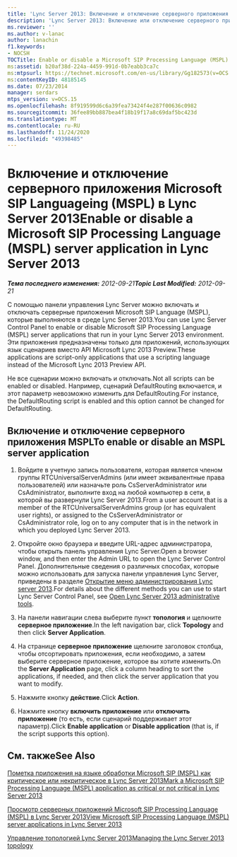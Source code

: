 ```yaml
---
title: 'Lync Server 2013: Включение и отключение серверного приложения на языке обработки Microsoft SIP (MSPL)'
description: 'Lync Server 2013: Включение или отключение серверного приложения на языке обработки Microsoft SIP (MSPL).'
ms.reviewer: ''
ms.author: v-lanac
author: lanachin
f1.keywords:
- NOCSH
TOCTitle: Enable or disable a Microsoft SIP Processing Language (MSPL) server application
ms:assetid: b20af38d-224a-4459-991d-0b7eabb3ca7c
ms:mtpsurl: https://technet.microsoft.com/en-us/library/Gg182573(v=OCS.15)
ms:contentKeyID: 48185145
ms.date: 07/23/2014
manager: serdars
mtps_version: v=OCS.15
ms.openlocfilehash: 8f919599d6c6a39fea73424f4e287f00636c0982
ms.sourcegitcommit: 36fee89bb887bea4f18b19f17a8c69daf5bc423d
ms.translationtype: MT
ms.contentlocale: ru-RU
ms.lasthandoff: 11/24/2020
ms.locfileid: "49398485"
---
```

# <a name="enable-or-disable-a-microsoft-sip-processing-language-mspl-server-application-in-lync-server-2013"></a><span data-ttu-id="2ebc4-103">Включение и отключение серверного приложения Microsoft SIP Languageing (MSPL) в Lync Server 2013</span><span class="sxs-lookup"><span data-stu-id="2ebc4-103">Enable or disable a Microsoft SIP Processing Language (MSPL) server application in Lync Server 2013</span></span>

<div data-xmlns="http://www.w3.org/1999/xhtml">

<div class="topic" data-xmlns="http://www.w3.org/1999/xhtml" data-msxsl="urn:schemas-microsoft-com:xslt" data-cs="https://msdn.microsoft.com/">

<div data-asp="https://msdn2.microsoft.com/asp">



</div>

<div id="mainSection">

<div id="mainBody"><span data-ttu-id="2ebc4-104">

<span> </span></span><span class="sxs-lookup"><span data-stu-id="2ebc4-104">

<span> </span></span></span>

<span data-ttu-id="2ebc4-105">_**Тема последнего изменения:** 2012-09-21_</span><span class="sxs-lookup"><span data-stu-id="2ebc4-105">_**Topic Last Modified:** 2012-09-21_</span></span>

<span data-ttu-id="2ebc4-106">С помощью панели управления Lync Server можно включать и отключать серверные приложения Microsoft SIP Language (MSPL), которые выполняются в среде Lync Server 2013.</span><span class="sxs-lookup"><span data-stu-id="2ebc4-106">You can use Lync Server Control Panel to enable or disable Microsoft SIP Processing Language (MSPL) server applications that run in your Lync Server 2013 environment.</span></span> <span data-ttu-id="2ebc4-107">Эти приложения предназначены только для приложений, использующих язык сценариев вместо API Microsoft Lync 2013 Preview.</span><span class="sxs-lookup"><span data-stu-id="2ebc4-107">These applications are script-only applications that use a scripting language instead of the Microsoft Lync 2013 Preview API.</span></span>

<span data-ttu-id="2ebc4-108">Не все сценарии можно включать и отключать.</span><span class="sxs-lookup"><span data-stu-id="2ebc4-108">Not all scripts can be enabled or disabled.</span></span> <span data-ttu-id="2ebc4-109">Например, сценарий DefaultRouting включается, и этот параметр невозможно изменить для DefaultRouting.</span><span class="sxs-lookup"><span data-stu-id="2ebc4-109">For instance, the DefaultRouting script is enabled and this option cannot be changed for DefaultRouting.</span></span>

<div>

## <a name="to-enable-or-disable-an-mspl-server-application"></a><span data-ttu-id="2ebc4-110">Включение и отключение серверного приложения MSPL</span><span class="sxs-lookup"><span data-stu-id="2ebc4-110">To enable or disable an MSPL server application</span></span>

1.  <span data-ttu-id="2ebc4-111">Войдите в учетную запись пользователя, которая является членом группы RTCUniversalServerAdmins (или имеет эквивалентные права пользователей) или назначьте роль CsServerAdministrator или CsAdministrator, выполните вход на любой компьютер в сети, в которой вы развернули Lync Server 2013.</span><span class="sxs-lookup"><span data-stu-id="2ebc4-111">From a user account that is a member of the RTCUniversalServerAdmins group (or has equivalent user rights), or assigned to the CsServerAdministrator or CsAdministrator role, log on to any computer that is in the network in which you deployed Lync Server 2013.</span></span>

2.  <span data-ttu-id="2ebc4-112">Откройте окно браузера и введите URL-адрес администратора, чтобы открыть панель управления Lync Server.</span><span class="sxs-lookup"><span data-stu-id="2ebc4-112">Open a browser window, and then enter the Admin URL to open the Lync Server Control Panel.</span></span> <span data-ttu-id="2ebc4-113">Дополнительные сведения о различных способах, которые можно использовать для запуска панели управления Lync Server, приведены в разделе [Открытие меню администрирования Lync server 2013](lync-server-2013-open-lync-server-administrative-tools.md).</span><span class="sxs-lookup"><span data-stu-id="2ebc4-113">For details about the different methods you can use to start Lync Server Control Panel, see [Open Lync Server 2013 administrative tools](lync-server-2013-open-lync-server-administrative-tools.md).</span></span>

3.  <span data-ttu-id="2ebc4-114">На панели навигации слева выберите пункт **топология** и щелкните **серверное приложение**.</span><span class="sxs-lookup"><span data-stu-id="2ebc4-114">In the left navigation bar, click **Topology** and then click **Server Application**.</span></span>

4.  <span data-ttu-id="2ebc4-115">На странице **серверное приложение** щелкните заголовок столбца, чтобы отсортировать приложения, если необходимо, а затем выберите серверное приложение, которое вы хотите изменить.</span><span class="sxs-lookup"><span data-stu-id="2ebc4-115">On the **Server Application** page, click a column heading to sort the applications, if needed, and then click the server application that you want to modify.</span></span>

5.  <span data-ttu-id="2ebc4-116">Нажмите кнопку **действие**.</span><span class="sxs-lookup"><span data-stu-id="2ebc4-116">Click **Action**.</span></span>

6.  <span data-ttu-id="2ebc4-117">Нажмите кнопку **включить приложение** или **отключить приложение** (то есть, если сценарий поддерживает этот параметр).</span><span class="sxs-lookup"><span data-stu-id="2ebc4-117">Click **Enable application** or **Disable application** (that is, if the script supports this option).</span></span>

</div>

<div>

## <a name="see-also"></a><span data-ttu-id="2ebc4-118">См. также</span><span class="sxs-lookup"><span data-stu-id="2ebc4-118">See Also</span></span>


[<span data-ttu-id="2ebc4-119">Пометка приложения на языке обработки Microsoft SIP (MSPL) как критическое или некритическое в Lync Server 2013</span><span class="sxs-lookup"><span data-stu-id="2ebc4-119">Mark a Microsoft SIP Processing Language (MSPL) application as critical or not critical in Lync Server 2013</span></span>](lync-server-2013-mark-a-microsoft-sip-processing-language-mspl-application-as-critical-or-not-critical.md)  


[<span data-ttu-id="2ebc4-120">Просмотр серверных приложений Microsoft SIP Processing Language (MSPL) в Lync Server 2013</span><span class="sxs-lookup"><span data-stu-id="2ebc4-120">View Microsoft SIP Processing Language (MSPL) server applications in Lync Server 2013</span></span>](lync-server-2013-view-microsoft-sip-processing-language-mspl-server-applications.md)  


[<span data-ttu-id="2ebc4-121">Управление топологией Lync Server 2013</span><span class="sxs-lookup"><span data-stu-id="2ebc4-121">Managing the Lync Server 2013 topology</span></span>](lync-server-2013-managing-the-lync-server-topology.md)  
  

<span data-ttu-id="2ebc4-122"></div>

</div>

<span> </span>

</div>

</div>

</span><span class="sxs-lookup"><span data-stu-id="2ebc4-122"></div>

</div>

<span> </span>

</div>

</div>

</span></span></div>

